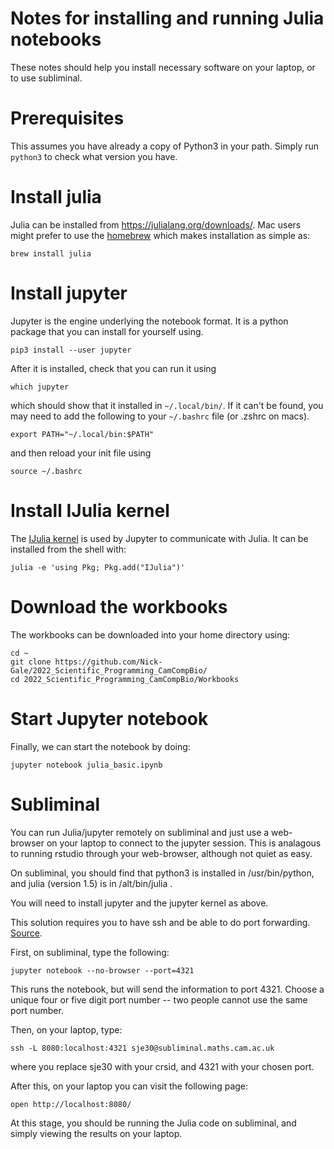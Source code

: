 # Notes for installing and running Julia notebooks

These notes should help you install necessary software on your laptop,
or to use subliminal.


# Prerequisites

This assumes you have already a copy of Python3 in your path.  Simply
run `python3` to check what version you have.


# Install julia

Julia can be installed from <https://julialang.org/downloads/>.  Mac
users might prefer to use the [homebrew](https://brew.sh) which makes
installation as simple as:

```
brew install julia
```

# Install jupyter


Jupyter is the engine underlying the notebook format.  It is a python
package that you can install for yourself using.

```
pip3 install --user jupyter
```

After it is installed, check that you can run it using
```
which jupyter
```
which should show that it installed in `~/.local/bin/`.  If it can't
be found, you may need to add the following to your 
`~/.bashrc` file (or .zshrc on macs).

```
export PATH="~/.local/bin:$PATH"
```

and then reload your init file using
```
source ~/.bashrc
```


# Install IJulia kernel

The [IJulia kernel](https://github.com/JuliaLang/IJulia.jl) is used by
Jupyter to communicate with Julia.  It can be installed from the shell
with:

```
julia -e 'using Pkg; Pkg.add("IJulia")'
```


# Download the workbooks

The workbooks can be downloaded into your home directory using:

```
cd ~
git clone https://github.com/Nick-Gale/2022_Scientific_Programming_CamCompBio/
cd 2022_Scientific_Programming_CamCompBio/Workbooks
```

# Start Jupyter notebook

Finally, we can start the notebook by doing:

```
jupyter notebook julia_basic.ipynb
```

# Subliminal

You can run Julia/jupyter remotely on subliminal and just use a web-browser
on your laptop to connect to the jupyter session.  This is analagous
to running rstudio through your web-browser, although not quiet as easy.

On subliminal, you should find that python3 is installed in
/usr/bin/python, and julia (version 1.5) is in /alt/bin/julia .

You will need to install jupyter and the jupyter kernel as above.

This solution requires you to have ssh and be able to do port
forwarding.
[Source](https://docs.anaconda.com/anaconda/user-guide/tasks/remote-jupyter-notebook/).


First, on subliminal, type the following:

```
jupyter notebook --no-browser --port=4321
```

This runs the notebook, but will send the information to port 4321.
Choose a unique four or five digit port number -- two people cannot
use the same port number.


Then, on your laptop, type:
```
ssh -L 8080:localhost:4321 sje30@subliminal.maths.cam.ac.uk
```

where you replace sje30 with your crsid, and 4321 with your chosen
port.

After this, on your laptop you can visit the following page:

```
open http://localhost:8080/
```

At this stage, you should be running the Julia code on subliminal, and
simply viewing the results on your laptop.
